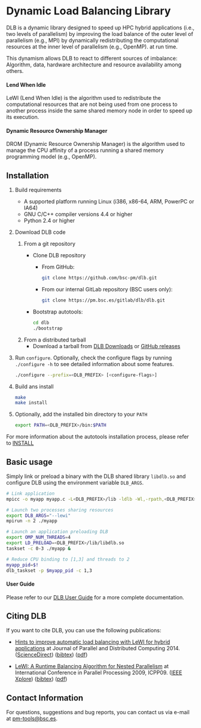 # Dynamic Load Balancing Library

DLB is a dynamic library designed to speed up HPC hybrid applications (i.e.,
two levels of parallelism) by improving the load balance of the outer level of
parallelism (e.g., MPI) by dynamically redistributing the computational
resources at the inner level of parallelism (e.g., OpenMP). at run time.

This dynamism allows DLB to react to different sources of imbalance: Algorithm,
data, hardware architecture and resource availability among others.

#### Lend When Idle
LeWI (Lend When Idle) is the algorithm used to redistribute the computational
resources that are not being used from one process to another process inside
the same shared memory node in order to speed up its execution.

#### Dynamic Resource Ownership Manager
DROM (Dynamic Resource Ownership Manager) is the algorithm used to manage the
CPU affinity of a process running a shared memory programming model (e.g.,
OpenMP).


## Installation

1. Build requirements
    * A supported platform running Linux (i386, x86-64, ARM, PowerPC or IA64)
    * GNU C/C++ compiler versions 4.4 or higher
    * Python 2.4 or higher
2. Download DLB code
    1. From a git repository
        * Clone DLB repository
            * From GitHub:

                ```bash
                git clone https://github.com/bsc-pm/dlb.git
                ```
            * From our internal GitLab repository (BSC users only):

                ```bash
                git clone https://pm.bsc.es/gitlab/dlb/dlb.git
                ```
        * Bootstrap autotools:

            ```bash
            cd dlb
            ./bootstrap
            ```
    2. From a distributed tarball
        * Download a tarball from [DLB Downloads][] or [GitHub releases][]
3. Run `configure`. Optionally, check the configure flags by running
    `./configure -h` to see detailed information about some features.

    ```bash
    ./configure --prefix=<DLB_PREFIX> [<configure-flags>]
    ```
4. Build ans install

    ```bash
    make
    make install
    ```
5. Optionally, add the installed bin directory to your `PATH`

    ```bash
    export PATH=<DLB_PREFIX>/bin:$PATH
    ```

For more information about the autotools installation process,
please refer to [INSTALL](INSTALL)

## Basic usage

Simply link or preload a binary with the DLB shared library `libdlb.so` and
configure DLB using the environment variable `DLB_ARGS`.

```bash
# Link application
mpicc -o myapp myapp.c -L<DLB_PREFIX>/lib -ldlb -Wl,-rpath,<DLB_PREFIX>/lib

# Launch two processes sharing resources
export DLB_ARGS="--lewi"
mpirun -n 2 ./myapp
```

```bash
# Launch an application preloading DLB
export OMP_NUM_THREADS=4
export LD_PRELOAD=<DLB_PREFIX>/lib/libdlb.so
taskset -c 0-3 ./myapp &

# Reduce CPU binding to [1,3] and threads to 2
myapp_pid=$!
dlb_taskset -p $myapp_pid -c 1,3
```

#### User Guide
Please refer to our [DLB User Guide][] for a more complete documentation.

## Citing DLB
If you want to cite DLB, you can use the following publications:

* [Hints to improve automatic load balancing with LeWI for hybrid applications][pub1_pdf]
at Journal of Parallel and Distributed Computing 2014.
([ScienceDirect][pub1_ref]) ([bibtex][pub1_bib]) ([pdf][pub1_pdf])

* [LeWI: A Runtime Balancing Algorithm for Nested Parallelism][pub2_pdf]
at International Conference in Parallel Processing 2009, ICPP09.
([IEEE Xplore][pub2_ref]) ([bibtex][pub2_bib]) ([pdf][pub2_pdf])


## Contact Information

For questions, suggestions and bug reports, you can contact us via e-mail
at pm-tools@bsc.es.

[DLB Downloads]: https://pm.bsc.es/dlb-downloads
[GitHub releases]: https://github.com/bsc-pm/dlb/releases
[DLB User Guide]: https://pm.bsc.es/ftp/dlb/doc/user-guide/index.html
[pub1_pdf]: https://pm.bsc.es/ftp/dlb/doc/JPDC_2014.pdf
[pub1_ref]: http://www.sciencedirect.com/science/article/pii/S0743731514000926
[pub1_bib]: https://pm.bsc.es/ftp/dlb/doc/LeWI_JPDC14.bib
[pub2_pdf]: https://pm.bsc.es/ftp/dlb/doc/LeWI_ICPP09.pdf
[pub2_ref]: http://ieeexplore.ieee.org/xpl/articleDetails.jsp?tp=&arnumber=5362480
[pub2_bib]: https://pm.bsc.es/ftp/dlb/doc/LeWI_ICPP09.bib
